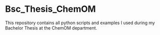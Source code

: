 # Bsc_Thesis_ChemOM
This repository contains all python scripts and examples I used during my Bachelor Thesis at the ChemOM department.
